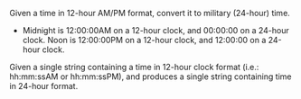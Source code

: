 Given a time in 12-hour AM/PM format, convert it to military (24-hour) time.

* Midnight is 12:00:00AM on a 12-hour clock, and 00:00:00 on a 24-hour clock. 
Noon is 12:00:00PM on a 12-hour clock, and 12:00:00 on a 24-hour clock.

Given a single string containing a time in 12-hour clock format (i.e.: hh:mm:ssAM or hh:mm:ssPM), and produces a single string containing time in 24-hour format.
